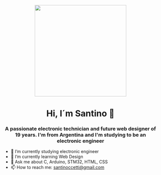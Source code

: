 <div id="header" align="center">
    <img src="https://img.freepik.com/vector-gratis/concepto-isometrico-ciudad-componentes-electronicos-coloreados-semiconductor-diversos-elementos-combinados-ciudad_1284-20197.jpg" alt="" width="300">
    <h1 align="center">Hi, I´m Santino 👋</h1>
    <h3>A passionate electronic technician and future web designer of 19 years. I'm from Argentina and I'm studying to be an electronic engineer</h3>
</div>





- 📖 I’m currently studying electronic engineer
- 🌱 I’m currently learning Web Design
- 💬 Ask me about C, Arduino, STM32, HTML, CSS
- 📫 How to reach me: santinoccetti@gmail.com

